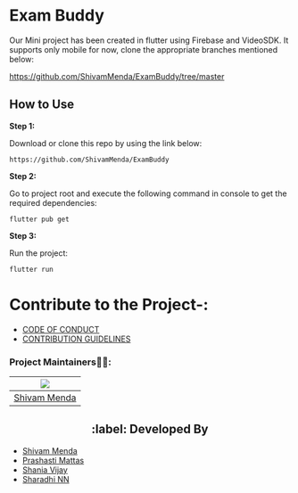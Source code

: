 # Exam Buddy

Our Mini project has been created in flutter using Firebase and VideoSDK. It supports only mobile for now, clone the appropriate branches mentioned below:

https://github.com/ShivamMenda/ExamBuddy/tree/master

## How to Use 

**Step 1:**

Download or clone this repo by using the link below:

```
https://github.com/ShivamMenda/ExamBuddy
```

**Step 2:**

Go to project root and execute the following command in console to get the required dependencies: 

```
flutter pub get 
```

**Step 3:**

Run the project:

```
flutter run
```
# Contribute to the Project-:
- [CODE OF CONDUCT](./CODE_OF_CONDUCT.md)
- [CONTRIBUTION GUIDELINES](./CONTRIBUTING.md)

### Project Maintainers👨‍🏫:
| ![](https://avatars.githubusercontent.com/u/74780977?v=4) |  
| :-------------------------------------------------------: 
| [Shivam Menda](https://github.com/ShivamMenda)    

<h2 align="center" id="DevelopedBy"> :label: Developed By</h2>

   - [Shivam Menda](https://github.com/ShivamMenda) 
   - [Prashasti Mattas](https://github.com/pr1397)
   - [Shania Vijay](https://github.com/ShaniaVijay)
   - [Sharadhi NN](https://github.com/SharadhiNN)


